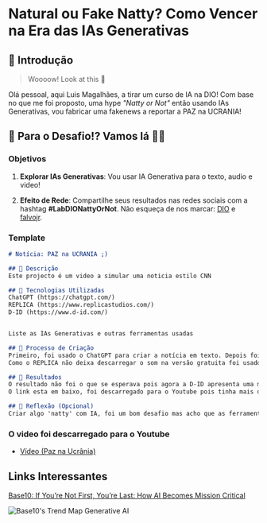 # Natural ou Fake Natty? Como Vencer na Era das IAs Generativas

## 🚀 Introdução

> Woooow! Look at this 👀

Olá pessoal, aqui Luis Magalhães, a tirar um curso de IA na DIO! Com base no que me foi proposto, uma hype _"Natty or Not"_ então usando IAs Generativas, vou fabricar uma fakenews a reportar a PAZ na UCRANIA!

## 🎯 Para o Desafio!? Vamos lá 💪🤓

### Objetivos

1. **Explorar IAs Generativas**: Vou usar IA Generativa para o texto, audio e video! 

1. **Efeito de Rede**: Compartilhe seus resultados nas redes sociais com a hashtag **#LabDIONattyOrNot**. Não esqueça de nos marcar: [DIO](https://www.linkedin.com/school/dio-makethechange) e [falvojr](https://www.linkedin.com/in/falvojr).

### Template

```markdown
# Notícia: PAZ na UCRANIA ;)

## 📒 Descrição
Este projecto é um video a simular uma noticia estilo CNN

## 🤖 Tecnologias Utilizadas
ChatGPT (https://chatgpt.com/)
REPLICA (https://www.replicastudios.com/)
D-ID (https://www.d-id.com/)


Liste as IAs Generativas e outras ferramentas usadas

## 🧐 Processo de Criação
Primeiro, foi usado o ChatGPT para criar a notícia em texto. Depois foi usado o REPLICA para passar o texto para voz. E para fazer o Video foi usado o D-ID, para misturar o audio com uma personagem criada para dizer a notícia.
Como o REPLICA não deixa descarregar o som na versão gratuita foi usado o gravador do telemovel para capturar o audio. 

## 🚀 Resultados
O resultado não foi o que se esperava pois agora a D-ID apresenta uma marca de água na versão gratuita, mas deu para criar o exemplo.
O link esta em baixo, foi descarregado para o Youtube pois tinha mais de 25Mb que é o permitido pelo Github.

## 💭 Reflexão (Opcional)
Criar algo 'natty' com IA, foi um bom desafio mas acho que as ferramentas ainda deixam algo a desejar por exemplo o cabelo da personagem nota-se a edição, algo que a D-ID tem que trabalhar. A marca de água corta por completo o realismo e não foi usado nenhum software de edição de video para aprimorar.
```

### O video foi descarregado para o Youtube

- [Vídeo (Paz na Ucrânia)](https://youtube.com/shorts/xehRd8VV8OU?feature=share)

## Links Interessantes

[Base10: If You’re Not First, You’re Last: How AI Becomes Mission Critical](https://base10.vc/post/generative-ai-mission-critical/)

![Base10's Trend Map Generative AI](https://github.com/digitalinnovationone/lab-natty-or-not/assets/730492/f4df26e8-f8f7-4419-8252-c69d73ea930c)
